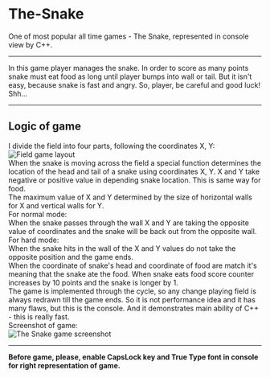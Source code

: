 # The-Snake
One of most popular all time games - The Snake, represented in console view by C++.
***
In this game player manages the snake. In order to score as many points snake must eat food as long until player bumps into wall or tail. But it isn't easy, because snake is fast and angry. So, player, be careful and good luck! Shh...
***
## Logic of game  
I divide the field into four parts, following the coordinates X, Y:  
![](https://s8.hostingkartinok.com/uploads/images/2017/05/9fa61f8dc018b879267d5593db712cd9.png "Field game layout")  
When the snake is moving across the field a special function determines the location of the head and tail of a snake using coordinates X, Y. X and Y take negative or positive value in depending snake location. This is same way for food.  
The maximum value of X and Y determined by the size of horizontal walls for X and vertical walls for Y.  
For normal mode:  
When the snake passes through the wall X and Y are taking the opposite value of coordinates and the snake will be back out from the opposite wall.  
For hard mode:  
When the snake hits in the wall of the X and Y values do not take the opposite position and the game ends.  
When the coordinate of snake's head and coordinate of food are match it's meaning that the snake ate the food. When snake eats food score counter increases by 10 points and the snake is longer by 1.  
The game is implemented through the cycle, so any change playing field is always redrawn till the game ends. So it is not performance idea and it has many flaws, but this is the console. And it demonstrates main ability of C++ - this is really fast.  
Screenshot of game:  
![](https://s8.hostingkartinok.com/uploads/images/2017/05/02de77cc86ae8fdd1625f5b222f90de8.png "The Snake game screenshot")  
***
**Before game, please, enable CapsLock key and True Type font in console for right representation of game.**
